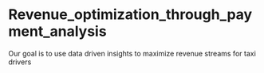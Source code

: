 # Revenue_optimization_through_payment_analysis
Our goal is to use data driven insights to maximize revenue streams for taxi drivers 

